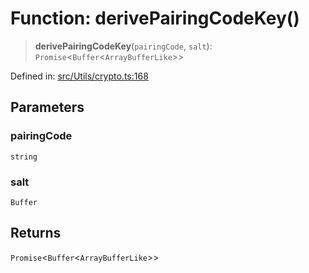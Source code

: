 # Function: derivePairingCodeKey()

> **derivePairingCodeKey**(`pairingCode`, `salt`): `Promise`\<`Buffer`\<`ArrayBufferLike`\>\>

Defined in: [src/Utils/crypto.ts:168](https://github.com/Fokusdotid/Baileys/blob/d7495b24bcd136e35724329fba661cfcc0bc8eed/src/Utils/crypto.ts#L168)

## Parameters

### pairingCode

`string`

### salt

`Buffer`

## Returns

`Promise`\<`Buffer`\<`ArrayBufferLike`\>\>

